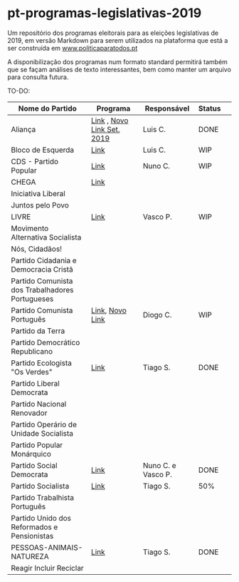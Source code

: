 # pt-programas-legislativas-2019

Um repositório dos programas eleitorais para as eleições legislativas de 2019, em versão Markdown para serem utilizados na plataforma que está a ser construída em www.politicaparatodos.pt

A disponibilização dos programas num formato standard permitirá também que se façam análises de texto interessantes, bem como manter um arquivo para consulta futura.

TO-DO:

| Nome do Partido| Programa | Responsável | Status |   |
|-------------------------------------------------|-----------------------------------------------------------------------------------------------------|-------------|--------|---|
| Aliança                                         | [Link](https://partidoalianca.pt/wp-content/uploads/2019/07/PROGRAMA-BASE-ALIAN%C3%87A-JULHO-2019-1.pdf) , [Novo Link Set. 2019](https://partidoalianca.pt/wp-content/uploads/2019/09/PROGRAMA-FINAL.pdf)   | Luis C. | DONE |   |
| Bloco de Esquerda                               | [Link](https://programa2019.bloco.org/images/programa-com-fotos.pdf)                                        |  Luis C. | WIP |   |
| CDS - Partido Popular                           | [Link](https://fazsentido.cds.pt/assets/programaeleitoral_legislativascds19.pdf)                            | Nuno C.     | WIP    |   |
| CHEGA                                           | [Link](https://partidochega.pt/wp-content/uploads/2019/09/PROGRAMA_POL%C3%8DTICO_2019_CHEGA-2.pdf)                                                                                                   |             |        |   |
| Iniciativa Liberal                              |                                                                                                   |             |        |   |
| Juntos pelo Povo                                |                                                                                                     |             |        |   |
| LIVRE                                           | [Link](https://partidolivre.pt/legislativas2019/programa)                                                   | Vasco P. | WIP |   |
| Movimento Alternativa Socialista                |                                                                                                     |             |        |   |
| Nós, Cidadãos!                                  |                                                                                                     |             |        |   |
| Partido Cidadania e Democracia Cristã           |                                                                                                     |             |        |   |
| Partido Comunista dos Trabalhadores Portugueses |                                                                                                     |             |        |   |
| Partido Comunista Português                     | [Link](http://www.pcp.pt/sites/default/files/documentos/201907_programa_eleitoral_pcp_legislativas2019.pdf), [Novo Link](https://www.cdu.pt/2019/pdf/programa_eleitoral_pcp.pdf) |        Diogo C.     |  WIP      |   |
| Partido da Terra                                |                                                                                                     |             |        |   |
| Partido Democrático Republicano                 |                                                                                                     |             |        |   |
| Partido Ecologista "Os Verdes"                  | [Link](http://www.osverdes.pt/media/Legislativas_2019/12_compromissos_Legislativas2019_PEV.pdf)| Tiago S. | DONE   |   |
| Partido Liberal Democrata                       |                                                                                                     |             |        |   |
| Partido Nacional Renovador                      |                                                                                                     |             |        |   |
| Partido Operário de Unidade Socialista          |                                                                                                     |             |        |   |
| Partido Popular Monárquico                      |                                                                                                     |             |        |   |
| Partido Social Democrata                        | [Link](https://app.box.com/s/x8mh7ycebkpityah14hj6awgue3v0e9j)                                              | Nuno C. e Vasco P.    | DONE |   |
| Partido Socialista                              | [Link](https://www.ps.pt/programa-eleitoral-ps-legislativas2019.pdf)                                        | Tiago S.    | 50%    |   |
| Partido Trabalhista Português                   |                                                                                                     |             |        |   |
| Partido Unido dos Reformados e Pensionistas     |                                                                                                     |             |        |   |
| PESSOAS-ANIMAIS-NATUREZA                        | [Link](https://pan.com.pt/eleicoes/eleicoes-legislativas-2019/programa-eleitoral/)                          | Tiago S.    | DONE   |   |
| Reagir Incluir Reciclar                         |                                                                                                     |             |        |   |
